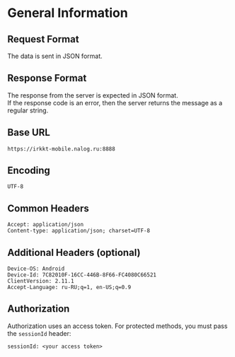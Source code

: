 # General Information

## Request Format

The data is sent in JSON format.

## Response Format

The response from the server is expected in JSON format.    
If the response code is an error, then the server returns the message as a regular string.

## Base URL

`https://irkkt-mobile.nalog.ru:8888`

## Encoding

`UTF-8`


## Common Headers

`Accept: application/json`  
`Content-type: application/json; charset=UTF-8`

## Additional Headers (optional)

`Device-OS: Android`    
`Device-Id: 7C82010F-16CC-446B-8F66-FC4080C66521`     
`ClientVersion: 2.11.1`   
`Accept-Language: ru-RU;q=1, en-US;q=0.9` 

## Authorization

Authorization uses an access token. For protected methods, you must pass the `sessionId` header:

`sessionId: <your access token>`
